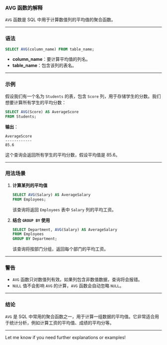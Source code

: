 ### AVG 函数的解释

`AVG` 函数是 SQL 中用于计算数值列的平均值的聚合函数。

---

### **语法**

```sql
SELECT AVG(column_name) FROM table_name;
```

- **column_name**：要计算平均值的列名。
- **table_name**：包含该列的表名。

---

### **示例**

假设我们有一个名为 `Students` 的表，包含 `Score` 列，用于存储学生的分数。我们想要计算所有学生的平均分数：

```sql
SELECT AVG(Score) AS AverageScore
FROM Students;
```

**输出**：
```
AverageScore
------------
85.6
```

这个查询会返回所有学生的平均分数，假设平均值是 85.6。

---

### **用法场景**

1. **计算某列的平均值**
   ```sql
   SELECT AVG(Salary) AS AverageSalary
   FROM Employees;
   ```

   该查询将返回 `Employees` 表中 `Salary` 列的平均工资。

2. **结合 `GROUP BY` 使用**
   ```sql
   SELECT Department, AVG(Salary) AS AverageSalary
   FROM Employees
   GROUP BY Department;
   ```

   该查询将按部门分组，返回每个部门的平均工资。

---

### **警告**

- `AVG` 函数只对数值列有效。如果列包含非数值数据，查询将会报错。
- `NULL` 值不会影响 `AVG` 的计算，`AVG` 函数会自动忽略 `NULL`。

---

### **结论**

`AVG` 是 SQL 中常用的聚合函数之一，用于计算一组数据的平均值。它非常适合用于统计分析，例如计算工资的平均值、成绩的平均分等。

---

Let me know if you need further explanations or examples!
